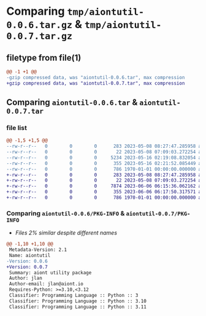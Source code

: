 # Comparing `tmp/aiontutil-0.0.6.tar.gz` & `tmp/aiontutil-0.0.7.tar.gz`

## filetype from file(1)

```diff
@@ -1 +1 @@
-gzip compressed data, was "aiontutil-0.0.6.tar", max compression
+gzip compressed data, was "aiontutil-0.0.7.tar", max compression
```

## Comparing `aiontutil-0.0.6.tar` & `aiontutil-0.0.7.tar`

### file list

```diff
@@ -1,5 +1,5 @@
--rw-r--r--   0        0        0      283 2023-05-08 08:27:47.285958 aiontutil-0.0.6/README.md
--rw-r--r--   0        0        0       22 2023-05-08 07:09:03.272254 aiontutil-0.0.6/aiontutil/__init__.py
--rw-r--r--   0        0        0     5234 2023-05-16 02:19:08.832054 aiontutil-0.0.6/aiontutil/signal.py
--rw-r--r--   0        0        0      355 2023-05-16 02:21:52.085449 aiontutil-0.0.6/pyproject.toml
--rw-r--r--   0        0        0      786 1970-01-01 00:00:00.000000 aiontutil-0.0.6/PKG-INFO
+-rw-r--r--   0        0        0      283 2023-05-08 08:27:47.285958 aiontutil-0.0.7/README.md
+-rw-r--r--   0        0        0       22 2023-05-08 07:09:03.272254 aiontutil-0.0.7/aiontutil/__init__.py
+-rw-r--r--   0        0        0     7874 2023-06-06 06:15:36.062162 aiontutil-0.0.7/aiontutil/signal.py
+-rw-r--r--   0        0        0      355 2023-06-06 06:17:50.317571 aiontutil-0.0.7/pyproject.toml
+-rw-r--r--   0        0        0      786 1970-01-01 00:00:00.000000 aiontutil-0.0.7/PKG-INFO
```

### Comparing `aiontutil-0.0.6/PKG-INFO` & `aiontutil-0.0.7/PKG-INFO`

 * *Files 2% similar despite different names*

```diff
@@ -1,10 +1,10 @@
 Metadata-Version: 2.1
 Name: aiontutil
-Version: 0.0.6
+Version: 0.0.7
 Summary: aiont utility package
 Author: jlan
 Author-email: jlan@aiont.io
 Requires-Python: >=3.10,<3.12
 Classifier: Programming Language :: Python :: 3
 Classifier: Programming Language :: Python :: 3.10
 Classifier: Programming Language :: Python :: 3.11
```

